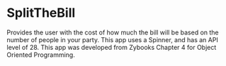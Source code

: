 # SplitTheBill
Provides the user with the cost of how much the bill will be based on the number of people in your party. 
This app uses a Spinner, and has an API level of 28.
This app was developed from Zybooks Chapter 4 for Object Oriented Programming.
